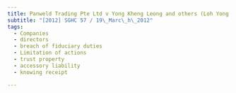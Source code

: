 ```yaml
---
title: Panweld Trading Pte Ltd v Yong Kheng Leong and others (Loh Yong Lim, third party) 
subtitle: "[2012] SGHC 57 / 19\_Marc\_h\_2012"
tags:
  - Companies
  - directors
  - breach of fiduciary duties
  - Limitation of actions
  - trust property
  - accessory liability
  - knowing receipt

---
```


